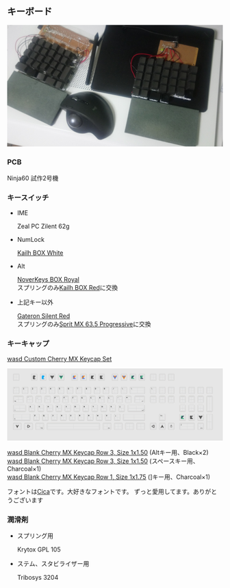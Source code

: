 
キーボード
--------------------------------------------------------------------------------

![Ninja60](https://raw.githubusercontent.com/wcaokaze/environment/master/imgs/Ninja60.JPG)


### PCB

Ninja60 試作2号機


### キースイッチ

- IME

    Zeal PC Zilent 62g

- NumLock

    [Kailh BOX White](http://www.kailh.com/en/Products/Ks/BOXS/315.html)

- Alt

    [NoverKeys BOX Royal](https://novelkeys.xyz/products/novelkeys-box-royal-switches)  
    スプリングのみ[Kailh BOX Red](http://www.kailh.com/en/Products/Ks/BOXS/317.html)に交換

- 上記キー以外

    [Gateron Silent Red](http://www.gateron.com/product/19206.html)  
    スプリングのみ[Sprit MX 63.5 Progressive](https://www.spritdesigns.com/mx)に交換


### キーキャップ

[wasd Custom Cherry MX Keycap Set](https://www.wasdkeyboards.com/104-key-custom-cherry-mx-keycap-set.html)

![Ninja60](https://raw.githubusercontent.com/wcaokaze/environment/master/imgs/wasd-wcaokaze.svg?sanitize=true)

[wasd Blank Cherry MX Keycap Row 3, Size 1x1.50](https://www.wasdkeyboards.com/row-3-size-1x1-50-cherry-mx-keycap.html) (Altキー用、Black×2)  
[wasd Blank Cherry MX Keycap Row 3, Size 1x1.50](https://www.wasdkeyboards.com/row-3-size-1x1-50-cherry-mx-keycap.html) (スペースキー用、Charcoal×1)  
[wasd Blank Cherry MX Keycap Row 1, Size 1x1.75](https://www.wasdkeyboards.com/row-1-size-1x1-75-cherry-mx-keycap.html) (]キー用、Charcoal×1)

フォントは[Cica](https://github.com/miiton/Cica)です。大好きなフォントです。
ずっと愛用してます。ありがとうございます


### 潤滑剤

- スプリング用

    Krytox GPL 105

- ステム、スタビライザー用

    Tribosys 3204

